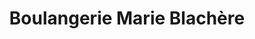 ---
title: "Boulangerie Marie Blachère"
url: /onet-le-chateau/boulangerie-marie-blachere/
shop: boulangerie
---